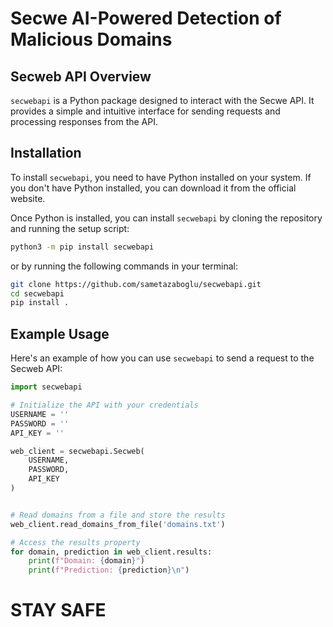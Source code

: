 # Secwe AI-Powered Detection of Malicious Domains

## Secweb API Overview

`secwebapi` is a Python package designed to interact with the Secwe API. It provides a simple and intuitive interface for sending requests and processing responses from the API.

## Installation

To install `secwebapi`, you need to have Python installed on your system. If you don't have Python installed, you can download it from the official website.

Once Python is installed, you can install `secwebapi` by cloning the repository and running the setup script:
```bash
python3 -m pip install secwebapi
```
or by running the following commands in your terminal:
```bash
git clone https://github.com/sametazaboglu/secwebapi.git
cd secwebapi
pip install .
```

## Example Usage

Here's an example of how you can use `secwebapi` to send a request to the Secweb API:

```python
import secwebapi

# Initialize the API with your credentials
USERNAME = ''
PASSWORD = ''
API_KEY = ''

web_client = secwebapi.Secweb(
    USERNAME,
    PASSWORD,
    API_KEY
)


# Read domains from a file and store the results
web_client.read_domains_from_file('domains.txt')

# Access the results property
for domain, prediction in web_client.results:
    print(f"Domain: {domain}")
    print(f"Prediction: {prediction}\n")
```

# STAY SAFE
